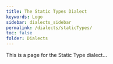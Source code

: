 ```yaml
---
title: The Static Types Dialect
keywords: Logo
sidebar: dialects_sidebar
permalink: /dialects/staticTypes/ 
toc: false
folder: Dialects
---
```




This is a page for the Static Type dialect... 